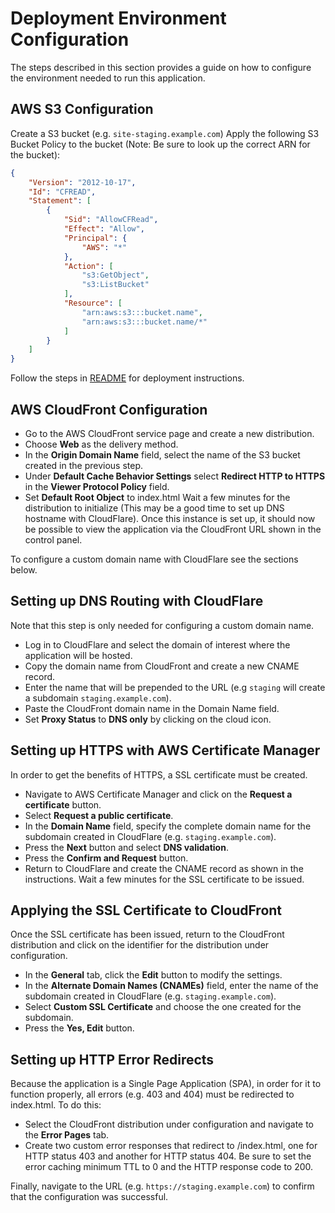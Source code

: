 # Deployment Environment Configuration

The steps described in this section provides a guide on how to configure the environment needed to run this application.

## AWS S3 Configuration

Create a S3 bucket (e.g. `site-staging.example.com`)
Apply the following S3 Bucket Policy to the bucket (Note: Be sure to look up the correct ARN for the bucket):

```json
{
    "Version": "2012-10-17",
    "Id": "CFREAD",
    "Statement": [
        {
            "Sid": "AllowCFRead",
            "Effect": "Allow",
            "Principal": {
                "AWS": "*"
            },
            "Action": [
                "s3:GetObject",
                "s3:ListBucket"
            ],
            "Resource": [
                "arn:aws:s3:::bucket.name",
                "arn:aws:s3:::bucket.name/*"
            ]
        }
    ]
}
```

Follow the steps in [README](README.md) for deployment instructions.

## AWS CloudFront Configuration

- Go to the AWS CloudFront service page and create a new distribution.
- Choose **Web** as the delivery method.
- In the **Origin Domain Name** field, select the name of the S3 bucket created in the previous step.
- Under **Default Cache Behavior Settings** select **Redirect HTTP to HTTPS** in the **Viewer Protocol Policy** field.
- Set **Default Root Object** to index.html
Wait a few minutes for the distribution to initialize (This may be a good time to set up DNS hostname with CloudFlare).
Once this instance is set up, it should now be possible to view the application via the CloudFront URL shown in the control panel.

To configure a custom domain name with CloudFlare see the sections below.

## Setting up DNS Routing with CloudFlare

Note that this step is only needed for configuring a custom domain name.

- Log in to CloudFlare and select the domain of interest where the application will be hosted.
- Copy the domain name from CloudFront and create a new CNAME record.
- Enter the name that will be prepended to the URL
(e.g `staging` will create a subdomain `staging.example.com`).
- Paste the CloudFront domain name in the Domain Name field.
- Set **Proxy Status** to **DNS only** by clicking on the cloud icon.

## Setting up HTTPS with AWS Certificate Manager

In order to get the benefits of HTTPS, a SSL certificate must be created.

- Navigate to AWS Certificate Manager and click on the **Request a certificate** button.
- Select **Request a public certificate**.
- In the **Domain Name** field, specify the complete domain name for the subdomain created in CloudFlare (e.g. `staging.example.com`).
- Press the **Next** button and select **DNS validation**.
- Press the **Confirm and Request** button.
- Return to CloudFlare and create the CNAME record as shown in the instructions. Wait a few minutes for the SSL certificate to be issued.

## Applying the SSL Certificate to CloudFront

Once the SSL certificate has been issued, return to the CloudFront distribution and click on the identifier for the distribution under configuration.

- In the **General** tab, click the **Edit** button to modify the settings.
- In the **Alternate Domain Names (CNAMEs)** field, enter the name of the subdomain created in CloudFlare (e.g. `staging.example.com`).
- Select **Custom SSL Certificate** and choose the one created for the subdomain.
- Press the **Yes, Edit** button.

## Setting up HTTP Error Redirects

Because the application is a Single Page Application (SPA), in order for it to function properly, all errors (e.g. 403 and 404) must be redirected to
index.html. To do this:

- Select the CloudFront distribution under configuration and navigate to the **Error Pages** tab.
- Create two custom error responses that redirect to /index.html, one for HTTP status 403 and another for HTTP status 404. Be sure to set the error caching
minimum TTL to 0 and the HTTP response code to 200.

Finally, navigate to the URL (e.g. `https://staging.example.com`) to confirm that the configuration was successful.
